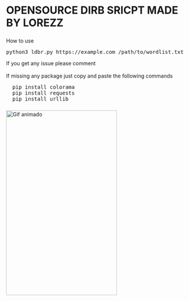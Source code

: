 <h1 align="left">OPENSOURCE DIRB SRICPT MADE BY LOREZZ</h1>

###
<a>How to use</a>
<pre align="left">
python3 ldbr.py https://example.com /path/to/wordlist.txt
</pre>
<a>If you get any issue please comment</a>
<br>
</br>
<a>If missing any package just copy and paste the following commands</a>
<pre align="left">
  pip install colorama
  pip install requests
  pip install urllib
</pre>

###

<img src="https://cdn.discordapp.com/attachments/1183588449660457020/1188974725700005998/Misa_Amane_28DN29.webp" style="user-select:none; width:300; height:500;" alt="Gif animado">
